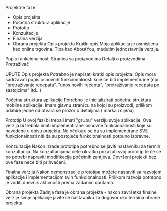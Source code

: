 Projektne faze
 - Opis projekta
 - Početna struktura aplikacije
 - Prototip
 - Konzultacije
 - Finalna verzija
 - Obrana projekta
Opis projekta
Kratki opis
Moja aplikacija je osmisljena kao online trgovina. Tipa kao AboutYou, medutim jednostavnija verzija.

Popis funkcionalnosti
Stranica sa proizvodima
Detalji o proizvodima
Pretraživač

UPUTE
Opis projekta
Potrebno je napisati kratki opis projekta. Opis mora sadržavati popis osnovnih funkcionalnosti koje će biti implementirane (npr. "pretraživanje recepata", "unos novih recepta", "pretraživanje recepata po sastojcima" itd...)

Početna struktura aplikacije
Potrebno je inicijalizirati početnu strukturu mobilne aplikacije. 
Imam glavnu stranicu na kojoj su proizvodi, prilikom odabire jedne od otvara se prozor o detaljima ( marka i cijena)

Prototip
U ovoj fazi bi trebali imati "grubu" verziju svoje aplikacije. Ova verzija bi trebala imati implementirane osnovne funkcionalnosti koje su navedene u opisu projekta. Ne očekuje se da su implementirane SVE funkcionalnosti niti da su postojeće funkcionalnosti potpuno ispravne.

Konzultacije
Nakon izrade prototipa potrebno se javiti nastavniku za termin konzultacija. Na konzultacijama ćete ukratko pokazati svoj prototip te će se po potrebi napraviti modifikacija početnih zahtjeva. Dovršeni projekti bez ove faze neće biti prihvaćeni.

Finalna verzija
Nakon demonstracije prototipa možete nastaviti sa razvojem aplikacije i implementacijom svih funkcionalnosti. Prilikom razvoja potrebno je voditi dnevnik aktivnosti prema zadanim uputama.

Obrana projekta
Zadnja faza je obrana projekta - nakon završetka finalne verzije svoje aplikacije javite se nastavniku za dogovor oko termina obrane projekta.
